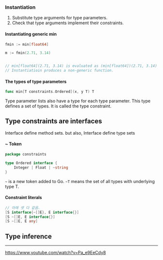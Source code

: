 
### Instantiation
1. Substitute type arguments for type parameters.
2. Check that type arguments implement their constraints.

 #### Instantiating generic min
```go
fmin := min[float64]

m := fmin(2.71, 3.14)


// min[float64](2.71, 3.14) is evaluated as (min[float64])(2.71, 3.14)
// Instantiatioin produces a non-generic function.
```

#### The types of type parameters

```go
func min[T constraints.Ordered](x, y T) T
```

Type parameter lists also have a type for each type parameter.
This type defines a set of types. It is called the type constraint.


## Type constraints are interfaces

Interface define method sets. but also, Interface define type sets
 
#### ~ Token
```go
package constraints

type Ordered interface {
	Integer | Float | ~string
}
```

`~` is a new token added to Go.
`~T` means the set of all types with underlying type T.

#### Constraint literals
```go
// 아래 셋 다 같음.
[S interface{~[]E}, E interface{}]
[S ~[]E, E interface{}]
[S ~[]E, E any]
```

## Type inference







---

https://www.youtube.com/watch?v=Pa_e9EeCdy8